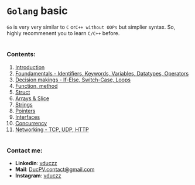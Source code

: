 # `Golang` basic

`Go` is very very similar to `C` or`C++ without OOPs` but simplier syntax. So, highly recommenent you to learn `C/C++` before.

#

### Contents:

1. [Introduction](https://github.com/ducsiukap/go-basic/tree/main/go000_introduction)
2. [Foundamentals - Identifiers, Keywords, Variables, Datatypes, Operators](https://github.com/ducsiukap/go-basic/tree/main/go001_vars_dtypes_ops)
3. [Decision makings - If-Else, Switch-Case, Loops](https://github.com/ducsiukap/go-basic/tree/main/go002_decision_makings)
4. [Function, method](https://github.com/ducsiukap/go-basic/tree/main/go003_functions)
5. [Struct](https://github.com/ducsiukap/go-basic/tree/main/go004_structures)
6. [Arrays & Slice](https://github.com/ducsiukap/go-basic/tree/main/go005_arrays_slices)
7. [Strings](https://github.com/ducsiukap/go-basic/tree/main/go006_strings)
8. [Pointers](https://github.com/ducsiukap/go-basic/tree/main/go007_pointers)
9. [Interfaces](https://github.com/ducsiukap/go-basic/tree/main/go008_interfaces)
10. [Concurrency](https://github.com/ducsiukap/go-basic/tree/main/go009_concurrency)
11. [Networking - TCP, UDP, HTTP](https://github.com/ducsiukap/go-basic/tree/main/go010_networking)

#

### Contact me:

- **Linkedin**: [vduczz](https://www.linkedin.com/in/duc-pham-b19b66351/)
- **Mail**: [DucPV.contact@gmail.com](mailto:DucPV.contact@gmail.com)
- **Instagram**: [vduczz](https://www.instagram.com/vduczz/)
